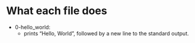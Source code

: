 # What each file does


- 0-hello_world:
	- prints “Hello, World”, followed by a new line to the standard output.
